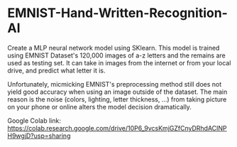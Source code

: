 # EMNIST-Hand-Written-Recognition-AI
Create a MLP neural network model using SKlearn. This model is trained using EMNIST Dataset's 120,000 images of a-z letters and the remains are used as testing set. It can take in images from the internet or from your local drive, and predict what letter it is. 

Unfortunately, micmicking EMNIST's preprocessing method still does not yield good accuracy when using an image outside of the dataset. 
The main reason is the noise (colors, lighting, letter thickness, ...) from taking picture on your phone or online alters the model decision dramatically.

Google Colab link: https://colab.research.google.com/drive/10P6_9vcsKmjGZfCnyDRhdACINPH9wgjD?usp=sharing

